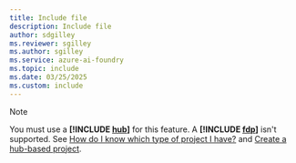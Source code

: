 ```yaml
---
title: Include file
description: Include file
author: sdgilley
ms.reviewer: sgilley
ms.author: sgilley
ms.service: azure-ai-foundry
ms.topic: include
ms.date: 03/25/2025
ms.custom: include
---
```


> [!NOTE]
> You must use a **[!INCLUDE [hub](hub-project-name.md)]** for this feature. A **[!INCLUDE [fdp](fdp-project-name.md)]** isn't supported. See [How do I know which type of project I have?](../what-is-azure-ai-foundry.md#how-do-i-know) and [Create a hub-based project](../how-to/create-projects.md?pivots="hub-project").
